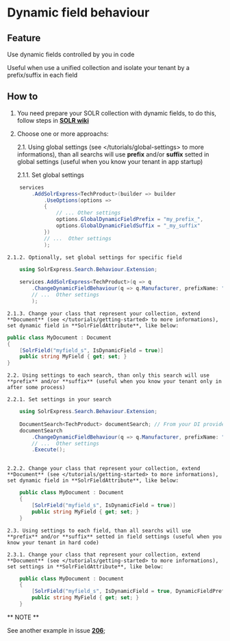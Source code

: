# Dynamic field behaviour

## Feature

Use dynamic fields controlled by you in code

Useful when use a unified collection and isolate your tenant by a prefix/suffix in each field

## How to

1. You need prepare your SOLR collection with dynamic fields, to do this, follow steps in **[SOLR wiki](https://cwiki.apache.org/confluence/display/solr/Dynamic+Fields)**

2. Choose one or more approachs:

	2.1. Using global settings (see </tutorials/global-settings> to more informations), than all searchs will use **prefix** and/or **suffix** setted in global settings (useful when you know your tenant in app startup)

    2.1.1. Set global settings

```csharp
	services
		.AddSolrExpress<TechProduct>(builder => builder
			.UseOptions(options =>
            {
				// ... Other settings
				options.GlobalDynamicFieldPrefix = "my_prefix_",
				options.GlobalDynamicFieldSuffix = "_my_suffix"
            })
			// ...  Other settings
			);
```

    2.1.2. Optionally, set global settings for specific field
    
```csharp
    using SolrExpress.Search.Behaviour.Extension;
    
    services.AddSolrExpress<TechProduct>(q => q
        .ChangeDynamicFieldBehaviour(q => q.Manufacturer, prefixName: "my_prefix_", suffixName: "_my_suffix")
    	// ...  Other settings
    	);
```

    2.1.3. Change your class that represent your collection, extend **Document** (see </tutorials/getting-started> to more informations), set dynamic field in **SolrFieldAttribute**, like below:
    
```csharp
public class MyDocument : Document
{
    [SolrField("myfield_s", IsDynamicField = true)]
    public string MyField { get; set; }
}
```

    2.2. Using settings to each search, than only this search will use **prefix** and/or **suffix** (useful when you know your tenant only in after some process)
    
    2.2.1. Set settings in your search
    
```csharp
    using SolrExpress.Search.Behaviour.Extension;
    
    DocumentSearch<TechProduct> documentSearch; // From your DI provider
    documentSearch
        .ChangeDynamicFieldBehaviour(q => q.Manufacturer, prefixName: "my_prefix_", suffixName: "_my_suffix")
    	// ...  Other settings
        .Execute();
    
```
    2.2.2. Change your class that represent your collection, extend **Document** (see </tutorials/getting-started> to more informations), set dynamic field in **SolrFieldAttribute**, like below:
    
```csharp
	public class MyDocument : Document
	{
		[SolrField("myfield_s", IsDynamicField = true)]
		public string MyField { get; set; }
	}
```
    
    2.3. Using settings to each field, than all searchs will use **prefix** and/or **suffix** setted in field settings (useful when you know your tenant in hard code)
    
    2.3.1. Change your class that represent your collection, extend **Document** (see </tutorials/getting-started> to more informations), set settings in **SolrFieldAttribute**, like below:
    
```csharp
	public class MyDocument : Document
	{
		[SolrField("myfield_s", IsDynamicField = true, DynamicFieldPrefixName = "my_prefix_", DynamicFieldSuffixName = "_my_suffix")]
		public string MyField { get; set; }
	}
```

** NOTE **

See another example in issue **[206](https://github.com/solr-express/solr-express/issues/206#issuecomment-294005085)**;